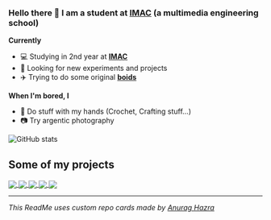 ###  Hello there 👋 I am a student at [IMAC](https://www.ingenieur-imac.fr/) (a multimedia engineering school)

**Currently**
 - 💻 Studying in 2nd year at [**IMAC**](https://www.ingenieur-imac.fr/)
 - 🔎 Looking for new experiments and projects
 - ✈️ Trying to do some original [**boids**](https://github.com/Just-Kiel/IMAC-Prog-S4)

**When I'm bored, I**
 - 🎨 Do stuff with my hands (Crochet, Crafting stuff...)
 - 📷 Try argentic photography

 ![GitHub stats](https://github-readme-stats.vercel.app/api?username=Just-Kiel&show_icons=true)

## Some of my projects

<a href="https://github.com/alicevision/MeshroomGeolocation">
  <img align="center" src="https://github-readme-stats.vercel.app/api/pin/?username=aliceVision&repo=MeshroomGeolocation" />
</a>

<a href="https://github.com/Just-Kiel/AdventOfCode2022">
  <img align="center" src="https://github-readme-stats.vercel.app/api/pin/?username=Just-Kiel&repo=AdventOfCode2022" />
</a>

<a href="https://github.com/Just-Kiel/PokIMAC">
  <img align="center" src="https://github-readme-stats.vercel.app/api/pin/?username=Just-Kiel&repo=PokIMAC" />
</a>

<a href="https://github.com/Just-Kiel/Three.js">
  <img align="center" src="https://github-readme-stats.vercel.app/api/pin/?username=Just-Kiel&repo=Three.js" />
</a>

<a href="https://github.com/Just-Kiel/ColorMudar">
  <img align="center" src="https://github-readme-stats.vercel.app/api/pin/?username=Just-Kiel&repo=ColorMudar" />
</a>

---
*This ReadMe uses custom repo cards made by [Anurag Hazra](https://github.com/anuraghazra/github-readme-stats)*
